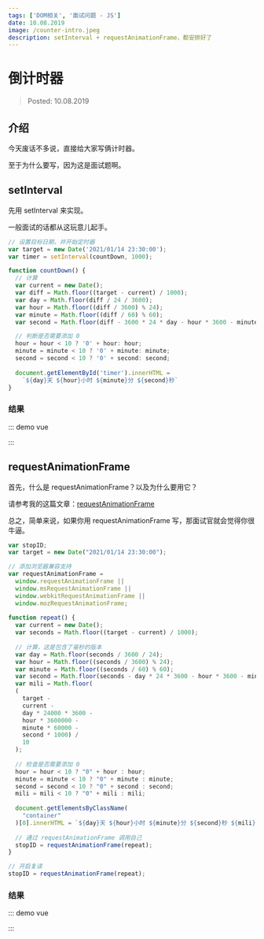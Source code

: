 ```yaml
---
tags: ['DOM相关', '面试问题 - JS']
date: 10.08.2019
image: /counter-intro.jpeg
description: setInterval + requestAnimationFrame，都安排好了
---
```


# 倒计时器

> Posted: 10.08.2019

<Tag />

## 介绍

今天废话不多说，直接给大家写俩计时器。

至于为什么要写，因为这是面试题啊。

## setInterval

先用 setInterval 来实现。

一般面试的话都从这玩意儿起手。

```javascript
// 设置目标日期，并开始定时器
var target = new Date('2021/01/14 23:30:00');
var timer = setInterval(countDown, 1000);

function countDown() {
  // 计算
  var current = new Date();
  var diff = Math.floor((target - current) / 1000);
  var day = Math.floor(diff / 24 / 3600);
  var hour = Math.floor((diff / 3600) % 24);
  var minute = Math.floor((diff / 60) % 60);
  var second = Math.floor(diff - 3600 * 24 * day - hour * 3600 - minute * 60);

  // 判断是否需要添加 0 
  hour = hour < 10 ? '0' + hour: hour;
  minute = minute < 10 ? '0' + minute: minute;
  second = second < 10 ? '0' + second: second;
  
  document.getElementById('timer').innerHTML = 
    `${day}天 ${hour}小时 ${minute}分 ${second}秒`
}
```

### 结果

::: demo vue
<template>
  <div id="timer-interval">{{ time }}</div>
</template>

<style>
  #timer-interval {
    width: 220px;
    text-align: center;
    height: 50px;
    line-height: 50px;
    border-radius: 5px;
    background: ghostwhite;
    box-shadow: 0 10px 15px -3px rgba(0, 0, 0, 0.1), 0 4px 6px -2px rgba(0, 0, 0, 0.05);
  }
</style>
:::

## requestAnimationFrame

首先，什么是 requestAnimationFrame？以及为什么要用它？

请参考我的这篇文章：[requestAnimationFrame](/js-basics/raf.md)

总之，简单来说，如果你用 requestAnimationFrame 写，那面试官就会觉得你很牛逼。

```javascript
var stopID;
var target = new Date("2021/01/14 23:30:00");

// 添加浏览器兼容支持 
var requestAnimationFrame =
  window.requestAnimationFrame ||
  window.msRequestAnimationFrame ||
  window.webkitRequestAnimationFrame ||
  window.mozRequestAnimationFrame;
	
function repeat() {
  var current = new Date();
  var seconds = Math.floor((target - current) / 1000);
  
  // 计算，这是包含了毫秒的版本
  var day = Math.floor(seconds / 3600 / 24);
  var hour = Math.floor((seconds / 3600) % 24);
  var minute = Math.floor((seconds / 60) % 60);
  var second = Math.floor(seconds - day * 24 * 3600 - hour * 3600 - minute * 60);
  var mili = Math.floor(
  (
    target -
    current -
    day * 24000 * 3600 -
    hour * 3600000 -
    minute * 60000 -
    second * 1000) /
    10
  );
  
  // 检查是否需要添加 0 
  hour = hour < 10 ? "0" + hour : hour;
  minute = minute < 10 ? "0" + minute : minute;
  second = second < 10 ? "0" + second : second;
  mili = mili < 10 ? "0" + mili : mili;
  
  document.getElementsByClassName(
    "container"
  )[0].innerHTML = `${day}天 ${hour}小时 ${minute}分 ${second}秒 ${mili}毫秒`;
	
  // 通过 requestAnimationFrame 调用自己
  stopID = requestAnimationFrame(repeat);
}

// 开启复读
stopID = requestAnimationFrame(repeat);
```

### 结果

::: demo vue
<template>
  <div id="timer-request">{{ mytime }}</div>
</template>

<script>
  export default {
    data() {
      return {
        time: '初始',
        mytime: '初始',
        target: new Date('2021/01/14 23:30:00'),
        stopID: null
      }
    },
    methods: {
      countDown() {
        const current = new Date();
        const diff = Math.floor((this.target - current) / 1000);
        const day = Math.floor(diff / 24 / 3600);
        let hour = Math.floor((diff / 3600) % 24);
        let minute = Math.floor((diff / 60) % 60);
        let second = Math.floor(diff - 3600 * 24 * day - hour * 3600 - minute * 60);

        hour = hour < 10 ? '0' + hour: hour;
        minute = minute < 10 ? '0' + minute: minute;
        second = second < 10 ? '0' + second: second;
        
        this.time = `${day}天 ${hour}小时 ${minute}分 ${second}秒`;
        setTimeout(this.countDown, 1000);
      },
      repeat() {
        const current = new Date();
        const seconds = Math.floor((this.target - current) / 1000);
        
        // 计算，这是包含了毫秒的版本
        const day = Math.floor(seconds / 3600 / 24);
        let hour = Math.floor((seconds / 3600) % 24);
        let minute = Math.floor((seconds / 60) % 60);
        let second = Math.floor(seconds - day * 24 * 3600 - hour * 3600 - minute * 60);
        let mili = Math.floor(
        (
          this.target -
          current -
          day * 24000 * 3600 -
          hour * 3600000 -
          minute * 60000 -
          second * 1000) /
          10
        );
        
        // 检查是否需要添加 0 
        hour = hour < 10 ? "0" + hour : hour;
        minute = minute < 10 ? "0" + minute : minute;
        second = second < 10 ? "0" + second : second;
        mili = mili < 10 ? "0" + mili : mili;
        
        this.mytime = `${day}天 ${hour}小时 ${minute}分 ${second}秒 ${mili}`;
        
        // 通过 requestAnimationFrame 调用自己
        this.stopID = requestAnimationFrame(this.repeat);
      }
    },
    mounted() {
      // 添加浏览器兼容支持 
      var requestAnimationFrame =
        window.requestAnimationFrame ||
        window.msRequestAnimationFrame ||
        window.webkitRequestAnimationFrame ||
        window.mozRequestAnimationFrame;
      this.stopID = requestAnimationFrame(this.repeat);
      this.countDown();
    }
  }
</script>

<style>
  #timer-request {
    width: 260px;
    text-align: left;
    height: 50px;
    padding-left: 20px;
    line-height: 50px;
    border-radius: 5px;
    background: ghostwhite;
    box-shadow: 0 10px 15px -3px rgba(0, 0, 0, 0.1), 0 4px 6px -2px rgba(0, 0, 0, 0.05);
  }
</style>
:::

<Disqus />